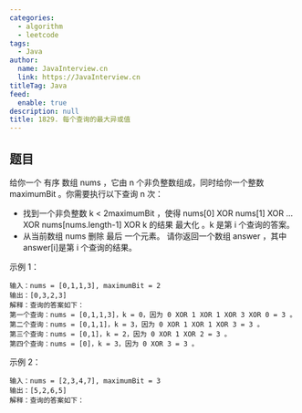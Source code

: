 ```yaml
---
categories: 
  - algorithm
  - leetcode
tags: 
  - Java
author: 
  name: JavaInterview.cn
  link: https://JavaInterview.cn
titleTag: Java
feed: 
  enable: true
description: null
title: 1829. 每个查询的最大异或值
---
```


## 题目

给你一个 有序 数组 nums ，它由 n 个非负整数组成，同时给你一个整数 maximumBit 。你需要执行以下查询 n 次：

* 找到一个非负整数 k < 2maximumBit ，使得 nums[0] XOR nums[1] XOR ... XOR nums[nums.length-1] XOR k 的结果 最大化 。k 是第 i 个查询的答案。
* 从当前数组 nums 删除 最后 一个元素。
请你返回一个数组 answer ，其中 answer[i]是第 i 个查询的结果。



示例 1：

    输入：nums = [0,1,1,3], maximumBit = 2
    输出：[0,3,2,3]
    解释：查询的答案如下：
    第一个查询：nums = [0,1,1,3]，k = 0，因为 0 XOR 1 XOR 1 XOR 3 XOR 0 = 3 。
    第二个查询：nums = [0,1,1]，k = 3，因为 0 XOR 1 XOR 1 XOR 3 = 3 。
    第三个查询：nums = [0,1]，k = 2，因为 0 XOR 1 XOR 2 = 3 。
    第四个查询：nums = [0]，k = 3，因为 0 XOR 3 = 3 。
示例 2：

    输入：nums = [2,3,4,7], maximumBit = 3
    输出：[5,2,6,5]
    解释：查询的答案如下：
    第一个查询：nums = [2,3,4,7]，k = 5，因为 2 XOR 3 XOR 4 XOR 7 XOR 5 = 7。
    第二个查询：nums = [2,3,4]，k = 2，因为 2 XOR 3 XOR 4 XOR 2 = 7 。
    第三个查询：nums = [2,3]，k = 6，因为 2 XOR 3 XOR 6 = 7 。
    第四个查询：nums = [2]，k = 5，因为 2 XOR 5 = 7 。
示例 3：

    输入：nums = [0,1,2,2,5,7], maximumBit = 3
    输出：[4,3,6,4,6,7]


提示：

* nums.length == n
* 1 <= n <= 105
* 1 <= maximumBit <= 20
* 0 <= nums[i] < 2maximumBit
* nums​​​ 中的数字已经按 升序 排好序。



## 思路

倒序插入

## 解法
```java
class Solution {
    public int[] getMaximumXor(int[] nums, int maximumBit) {
        int len = nums.length;
        int [] ans = new int[len];
        for (int i = 0; i < len; i++) {
            //前缀异或
            if(i>0) nums[i] ^= nums[i - 1];
            //倒序插入
            ans[len-i-1]= nums[i]^(int)(Math.pow(2,maximumBit)-1);
        }
        return ans;
    }
}

```

## 总结

- 分析出几种情况，然后分别对各个情况实现 
